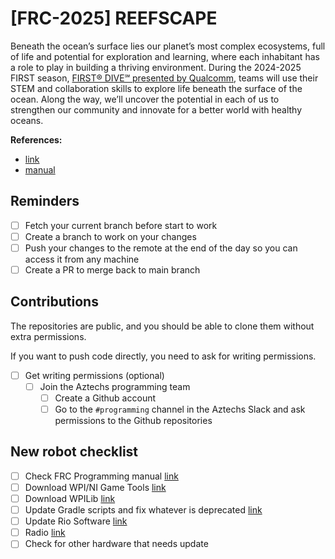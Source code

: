 # [FRC-2025] REEFSCAPE

Beneath the ocean’s surface lies our planet’s most complex ecosystems, full of life and potential for exploration and
learning, where each inhabitant has a role to play in building a thriving environment. During the 2024-2025 FIRST
season, [FIRST® DIVE℠ presented by Qualcomm](https://info.firstinspires.org/first-dive), teams will use their STEM and
collaboration skills to explore life beneath the surface of the ocean. Along the way, we’ll uncover the potential in
each of us to strengthen our community and innovate for a better world with healthy oceans.

**References:**

* [link](https://www.firstinspires.org/robotics/frc/game-and-season)
* [manual](https://www.firstinspires.org/resource-library/frc/competition-manual-qa-system)

## Reminders

- [ ] Fetch your current branch before start to work
- [ ] Create a branch to work on your changes
- [ ] Push your changes to the remote at the end of the day so you can access it from any machine
- [ ] Create a PR to merge back to main branch

## Contributions

The repositories are public, and you should be able to clone them without extra permissions.

If you want to push code directly, you need to ask for writing permissions.

- [ ] Get writing permissions (optional)
    - [ ] Join the Aztechs programming team
        - [ ] Create a Github account
        - [ ] Go to the `#programming` channel in the Aztechs Slack and ask permissions to the Github repositories

## New robot checklist

- [ ] Check FRC Programming manual [link](https://docs.wpilib.org/en/stable/docs/zero-to-robot/introduction.html)
- [ ] Download WPI/NI Game Tools [link](https://docs.wpilib.org/en/stable/docs/zero-to-robot/step-2/frc-game-tools.html)
- [ ] Download WPILib [link](https://docs.wpilib.org/en/stable/docs/zero-to-robot/step-2/wpilib-setup.html#downloading)
- [ ] Update Gradle scripts and fix whatever is deprecated [link](https://github.com/wpilibsuite/GradleRIO)
- [ ] Update Rio Software [link](https://docs.wpilib.org/en/stable/docs/zero-to-robot/step-3/imaging-your-roborio.html)
- [ ] Radio [link](https://docs.wpilib.org/en/stable/docs/zero-to-robot/step-3/radio-programming.html)
- [ ] Check for other hardware that needs update
